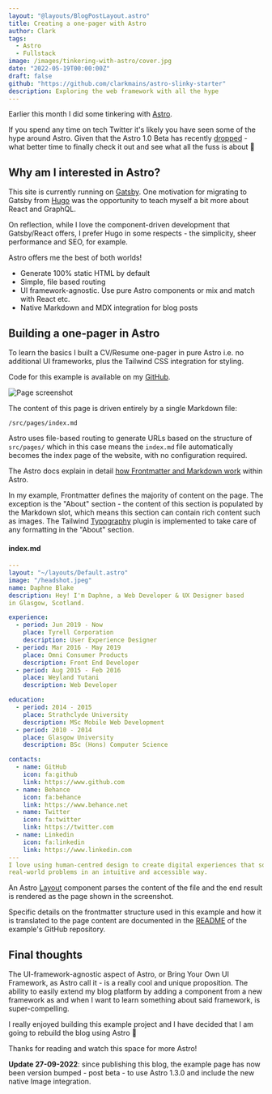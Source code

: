```yaml
---
layout: "@layouts/BlogPostLayout.astro"
title: Creating a one-pager with Astro
author: Clark
tags:
  - Astro
  - Fullstack
image: /images/tinkering-with-astro/cover.jpg
date: "2022-05-19T00:00:00Z"
draft: false
github: "https://github.com/clarkmains/astro-slinky-starter"
description: Exploring the web framework with all the hype
---
```


Earlier this month I did some tinkering with [Astro](https://astro.build/).

If you spend any time on tech Twitter it's likely you have seen some of the hype around Astro. Given that the Astro 1.0 Beta has recently [dropped](https://astro.build/blog/astro-1-beta-release/) - what better time to finally check it out and see what all the fuss is about 🚀

## Why am I interested in Astro?

This site is currently running on [Gatsby](https://www.gatsbyjs.com/). One motivation for migrating to Gatsby from [Hugo](https://gohugo.io/) was the opportunity to teach myself a bit more about React and GraphQL.

On reflection, while I love the component-driven development that Gatsby/React offers, I prefer Hugo in some respects - the simplicity, sheer performance and SEO, for example.

Astro offers me the best of both worlds!

- Generate 100% static HTML by default
- Simple, file based routing
- UI framework-agnostic. Use pure Astro components or mix and match with React etc.
- Native Markdown and MDX integration for blog posts

## Building a one-pager in Astro

To learn the basics I built a CV/Resume one-pager in pure Astro i.e. no additional UI frameworks, plus the Tailwind CSS integration for styling.

Code for this example is available on my [GitHub](https://github.com/clarkmains/astro-slinky-starter).

![Page screenshot](/images/tinkering-with-astro/screenshot.jpg)

The content of this page is driven entirely by a single Markdown file:

    /src/pages/index.md

Astro uses file-based routing to generate URLs based on the structure of `src/pages/` which in this case means the `index.md` file automatically becomes the index page of the website, with no configuration required.

The Astro docs explain in detail [how Frontmatter and Markdown work](https://docs.astro.build/en/guides/markdown-content/) within Astro.

In my example, Frontmatter defines the majority of content on the page. The exception is the "About" section - the content of this section is populated by the Markdown slot, which means this section can contain rich content such as images. The Tailwind [Typography](https://tailwindcss.com/docs/typography-plugin) plugin is implemented to take care of any formatting in the "About" section.

#### index.md

```yaml
---
layout: "~/layouts/Default.astro"
image: "/headshot.jpeg"
name: Daphne Blake
description: Hey! I'm Daphne, a Web Developer & UX Designer based
in Glasgow, Scotland.

experience:
  - period: Jun 2019 - Now
    place: Tyrell Corporation
    description: User Experience Designer
  - period: Mar 2016 - May 2019
    place: Omni Consumer Products
    description: Front End Developer
  - period: Aug 2015 - Feb 2016
    place: Weyland Yutani
    description: Web Developer

education:
  - period: 2014 - 2015
    place: Strathclyde University
    description: MSc Mobile Web Development
  - period: 2010 - 2014
    place: Glasgow University
    description: BSc (Hons) Computer Science

contacts:
  - name: GitHub
    icon: fa:github
    link: https://www.github.com
  - name: Behance
    icon: fa:behance
    link: https://www.behance.net
  - name: Twitter
    icon: fa:twitter
    link: https://twitter.com
  - name: Linkedin
    icon: fa:linkedin
    link: https://www.linkedin.com
---
I love using human-centred design to create digital experiences that solve
real-world problems in an intuitive and accessible way.
```

An Astro [Layout](https://docs.astro.build/en/core-concepts/layouts/) component parses the content of the file and the end result is rendered as the page shown in the screenshot.

Specific details on the frontmatter structure used in this example and how it is translated to the page content are documented in the [README](https://github.com/clarkmains/astro-slinky-starter/blob/main/README.md) of the example's GitHub repository.

## Final thoughts

The UI-framework-agnostic aspect of Astro, or Bring Your Own UI Framework, as Astro call it - is a really cool and unique proposition. The ability to easily extend my blog platform by adding a component from a new framework as and when I want to learn something about said framework, is super-compelling.

I really enjoyed building this example project and I have decided that I am going to rebuild the blog using Astro 🚀

Thanks for reading and watch this space for more Astro!

**Update 27-09-2022**: since publishing this blog, the example page has now been version bumped - post beta - to use Astro 1.3.0 and include the new native Image integration.

